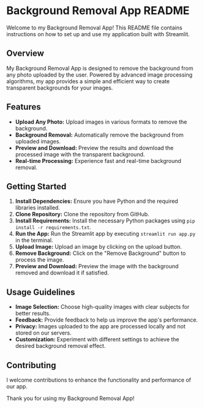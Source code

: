 # Background Removal App README

Welcome to my Background Removal App! This README file contains instructions on how to set up and use my application built with Streamlit.

## Overview

My Background Removal App is designed to remove the background from any photo uploaded by the user. Powered by advanced image processing algorithms, my app provides a simple and efficient way to create transparent backgrounds for your images.

## Features

- **Upload Any Photo:** Upload images in various formats to remove the background.
- **Background Removal:** Automatically remove the background from uploaded images.
- **Preview and Download:** Preview the results and download the processed image with the transparent background.
- **Real-time Processing:** Experience fast and real-time background removal.

## Getting Started

1. **Install Dependencies:** Ensure you have Python and the required libraries installed.
2. **Clone Repository:** Clone the repository from GitHub.
3. **Install Requirements:** Install the necessary Python packages using `pip install -r requirements.txt`.
4. **Run the App:** Run the Streamlit app by executing `streamlit run app.py` in the terminal.
5. **Upload Image:** Upload an image by clicking on the upload button.
6. **Remove Background:** Click on the "Remove Background" button to process the image.
7. **Preview and Download:** Preview the image with the background removed and download it if satisfied.

## Usage Guidelines

- **Image Selection:** Choose high-quality images with clear subjects for better results.
- **Feedback:** Provide feedback to help us improve the app's performance.
- **Privacy:** Images uploaded to the app are processed locally and not stored on our servers.
- **Customization:** Experiment with different settings to achieve the desired background removal effect.



## Contributing

I welcome contributions to enhance the functionality and performance of our app.

Thank you for using my Background Removal App!
